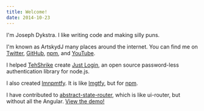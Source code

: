 ```yaml
---
title: Welcome!
date: 2014-10-23
---
```


I'm Joseph Dykstra. I like writing code and making silly puns.

I'm known as ArtskydJ many places around the internet. You can find me on [Twitter](https://twitter.com/JosephDykstra), [GitHub](https://github.com/ArtskydJ), [npm](https://npmjs.com/~artskydj), and [YouTube](https://youtube.com/YoungerDykstras).

I helped [TehShrike](https://twitter.com/TehShrike) create [Just Login](http://justlogin.xyz), an open source password-less authentication library for node.js.

I also created [lmnpmtfy](http://lmnpmtfy.com). It is like [lmgtfy](http://lmgtfy.com), but for [npm](https://npmjs.com).

I have contributed to [abstract-state-router](https://github.com/TehShrike/abstract-state-router), which is like ui-router, but without all the Angular. [View the demo!](http://tehshrike.github.io/state-router-example)
